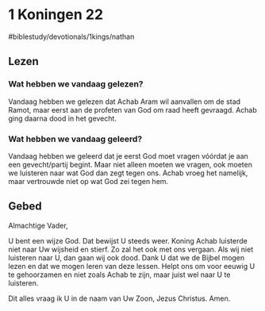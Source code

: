 # 1 Koningen 22
#biblestudy/devotionals/1kings/nathan

## Lezen
### Wat hebben we vandaag gelezen? 
Vandaag hebben we gelezen dat Achab Aram wil aanvallen om de stad Ramot, maar eerst aan de profeten van God om raad heeft gevraagd. Achab ging daarna dood in het gevecht.

### Wat hebben we vandaag geleerd? 
Vandaag hebben we geleerd dat je eerst God moet vragen vóórdat je aan een gevecht/partij begint. Maar niet alleen moeten we vragen, ook moeten we luisteren naar wat God dan zegt tegen ons. 
Achab vroeg het namelijk, maar vertrouwde niet op wat God zei tegen hem.

## Gebed
Almachtige Vader, 

U bent een wijze God. Dat bewijst U steeds weer. Koning Achab luisterde niet naar Uw wijsheid en stierf. Zo zal het ook met ons vergaan. Als wij niet luisteren naar U, dan gaan wij ook dood. 
Dank U dat we de Bijbel mogen lezen en dat we mogen leren van deze lessen. 
Helpt ons om voor eeuwig U te gehoorzamen en niet zoals Achab te zijn, maar juist wel naar U te luisteren. 

Dit alles vraag ik U in de naam van Uw Zoon, Jezus Christus. 
Amen. 
